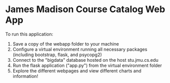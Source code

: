 # James Madison Course Catalog Web App

To run this application:
1) Save a copy of the webapp folder to your machine
2) Configure a virtual environment running all necessary packages (including bootstrap, flask, and psycopg2)
3) Connect to the "bigdata" database hosted on the host stu.jmu.cs.edu
4) Run the flask application ("app.py") from the virtual environment folder
5) Explore the different webpages and view different charts and information!

